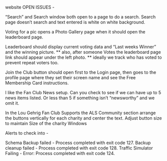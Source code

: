website OPEN ISSUES -

“Search” and Search window both open to a page to do a search. Search page doesn’t search and text entered is white on white background.

Voting for a pic opens a Photo Gallery page when it should open the leaderboard page. 

Leaderboard should display current voting data and “Last weeks Winner” and the winning picture.
** also, after someone Votes the leaderboard page link should appear under the left photo.
** ideally we track who has voted to prevent repeat voters too.

Join the Club button should open first to the Login page, then goes to the profile page where they set their screen name and see the Free Membership Card instructions.

I like the Fan Club News setup. Can you check to see if we can have up to 5 news items listed. Or less than 5 if something isn’t “newsworthy” and we omit it.

In the Lou Gehrig Fan Club Supports the ALS Community section arrange the buttons vertically for each charity and center the text. Adjust button size to maintain Size of the charity Windows 


Alerts to check into -

Schema Backup failed - Process completed with exit code 127.
Backup cleanup failed - Process completed with exit code 128.
Traffic Simulator Failing - Error: Process completed with exit code 124.

